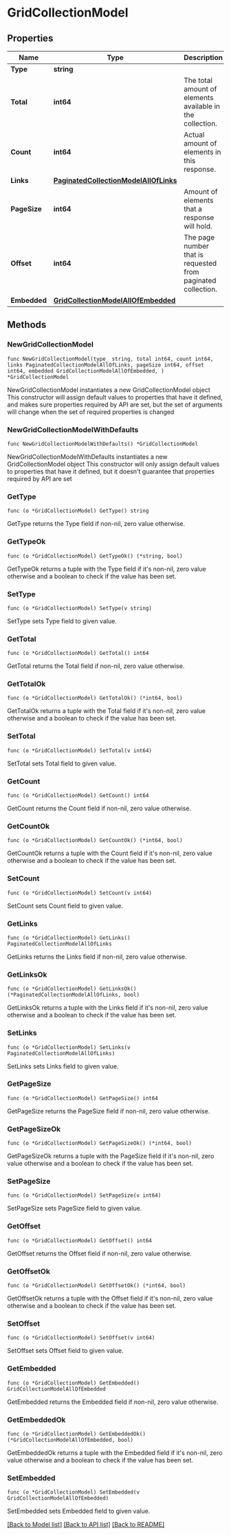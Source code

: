 # GridCollectionModel

## Properties

Name | Type | Description | Notes
------------ | ------------- | ------------- | -------------
**Type** | **string** |  | 
**Total** | **int64** | The total amount of elements available in the collection. | 
**Count** | **int64** | Actual amount of elements in this response. | 
**Links** | [**PaginatedCollectionModelAllOfLinks**](PaginatedCollectionModelAllOfLinks.md) |  | 
**PageSize** | **int64** | Amount of elements that a response will hold. | 
**Offset** | **int64** | The page number that is requested from paginated collection. | 
**Embedded** | [**GridCollectionModelAllOfEmbedded**](GridCollectionModelAllOfEmbedded.md) |  | 

## Methods

### NewGridCollectionModel

`func NewGridCollectionModel(type_ string, total int64, count int64, links PaginatedCollectionModelAllOfLinks, pageSize int64, offset int64, embedded GridCollectionModelAllOfEmbedded, ) *GridCollectionModel`

NewGridCollectionModel instantiates a new GridCollectionModel object
This constructor will assign default values to properties that have it defined,
and makes sure properties required by API are set, but the set of arguments
will change when the set of required properties is changed

### NewGridCollectionModelWithDefaults

`func NewGridCollectionModelWithDefaults() *GridCollectionModel`

NewGridCollectionModelWithDefaults instantiates a new GridCollectionModel object
This constructor will only assign default values to properties that have it defined,
but it doesn't guarantee that properties required by API are set

### GetType

`func (o *GridCollectionModel) GetType() string`

GetType returns the Type field if non-nil, zero value otherwise.

### GetTypeOk

`func (o *GridCollectionModel) GetTypeOk() (*string, bool)`

GetTypeOk returns a tuple with the Type field if it's non-nil, zero value otherwise
and a boolean to check if the value has been set.

### SetType

`func (o *GridCollectionModel) SetType(v string)`

SetType sets Type field to given value.


### GetTotal

`func (o *GridCollectionModel) GetTotal() int64`

GetTotal returns the Total field if non-nil, zero value otherwise.

### GetTotalOk

`func (o *GridCollectionModel) GetTotalOk() (*int64, bool)`

GetTotalOk returns a tuple with the Total field if it's non-nil, zero value otherwise
and a boolean to check if the value has been set.

### SetTotal

`func (o *GridCollectionModel) SetTotal(v int64)`

SetTotal sets Total field to given value.


### GetCount

`func (o *GridCollectionModel) GetCount() int64`

GetCount returns the Count field if non-nil, zero value otherwise.

### GetCountOk

`func (o *GridCollectionModel) GetCountOk() (*int64, bool)`

GetCountOk returns a tuple with the Count field if it's non-nil, zero value otherwise
and a boolean to check if the value has been set.

### SetCount

`func (o *GridCollectionModel) SetCount(v int64)`

SetCount sets Count field to given value.


### GetLinks

`func (o *GridCollectionModel) GetLinks() PaginatedCollectionModelAllOfLinks`

GetLinks returns the Links field if non-nil, zero value otherwise.

### GetLinksOk

`func (o *GridCollectionModel) GetLinksOk() (*PaginatedCollectionModelAllOfLinks, bool)`

GetLinksOk returns a tuple with the Links field if it's non-nil, zero value otherwise
and a boolean to check if the value has been set.

### SetLinks

`func (o *GridCollectionModel) SetLinks(v PaginatedCollectionModelAllOfLinks)`

SetLinks sets Links field to given value.


### GetPageSize

`func (o *GridCollectionModel) GetPageSize() int64`

GetPageSize returns the PageSize field if non-nil, zero value otherwise.

### GetPageSizeOk

`func (o *GridCollectionModel) GetPageSizeOk() (*int64, bool)`

GetPageSizeOk returns a tuple with the PageSize field if it's non-nil, zero value otherwise
and a boolean to check if the value has been set.

### SetPageSize

`func (o *GridCollectionModel) SetPageSize(v int64)`

SetPageSize sets PageSize field to given value.


### GetOffset

`func (o *GridCollectionModel) GetOffset() int64`

GetOffset returns the Offset field if non-nil, zero value otherwise.

### GetOffsetOk

`func (o *GridCollectionModel) GetOffsetOk() (*int64, bool)`

GetOffsetOk returns a tuple with the Offset field if it's non-nil, zero value otherwise
and a boolean to check if the value has been set.

### SetOffset

`func (o *GridCollectionModel) SetOffset(v int64)`

SetOffset sets Offset field to given value.


### GetEmbedded

`func (o *GridCollectionModel) GetEmbedded() GridCollectionModelAllOfEmbedded`

GetEmbedded returns the Embedded field if non-nil, zero value otherwise.

### GetEmbeddedOk

`func (o *GridCollectionModel) GetEmbeddedOk() (*GridCollectionModelAllOfEmbedded, bool)`

GetEmbeddedOk returns a tuple with the Embedded field if it's non-nil, zero value otherwise
and a boolean to check if the value has been set.

### SetEmbedded

`func (o *GridCollectionModel) SetEmbedded(v GridCollectionModelAllOfEmbedded)`

SetEmbedded sets Embedded field to given value.



[[Back to Model list]](../README.md#documentation-for-models) [[Back to API list]](../README.md#documentation-for-api-endpoints) [[Back to README]](../README.md)


